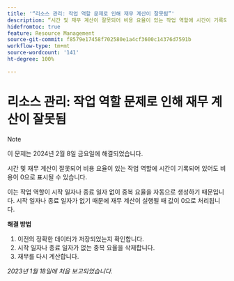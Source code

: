 ```yaml
---
title: '“리소스 관리: 작업 역할 문제로 인해 재무 계산이 잘못됨”'
description: “시간 및 재무 계산이 잘못되어 비용 요율이 있는 작업 역할에 시간이 기록되어 있어도 비용이 0으로 표시될 수 있습니다.”
hidefromtoc: true
feature: Resource Management
source-git-commit: f8579e17458f702580e1a4cf3600c14376d7591b
workflow-type: tm+mt
source-wordcount: '141'
ht-degree: 100%

---
```



# 리소스 관리: 작업 역할 문제로 인해 재무 계산이 잘못됨

>[!NOTE]
>
>이 문제는 2024년 2월 8일 금요일에 해결되었습니다.

시간 및 재무 계산이 잘못되어 비용 요율이 있는 작업 역할에 시간이 기록되어 있어도 비용이 0으로 표시될 수 있습니다.

이는 작업 역할이 시작 일자나 종료 일자 없이 중복 요율을 자동으로 생성하기 때문입니다. 시작 일자나 종료 일자가 없기 때문에 재무 계산이 실행될 때 값이 0으로 처리됩니다.

**해결 방법**

1. 이전의 정확한 데이터가 저장되었는지 확인합니다.
1. 시작 일자나 종료 일자가 없는 중복 요율을 삭제합니다.
1. 재무를 다시 계산합니다.

_2023년 1월 18일에 처음 보고되었습니다._
